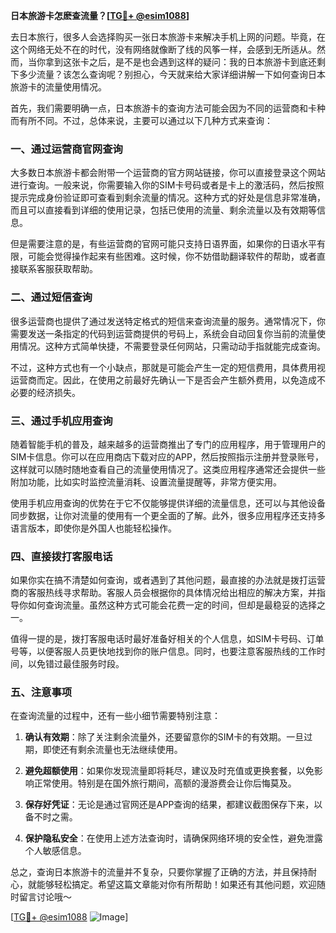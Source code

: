 **日本旅游卡怎麽查流量？[[TG💪+ @esim1088](https://t.me/s/esim1088)]**

去日本旅行，很多人会选择购买一张日本旅游卡来解决手机上网的问题。毕竟，在这个网络无处不在的时代，没有网络就像断了线的风筝一样，会感到无所适从。然而，当你拿到这张卡之后，是不是也会遇到这样的疑问：我的日本旅游卡到底还剩下多少流量？该怎么查询呢？别担心，今天就来给大家详细讲解一下如何查询日本旅游卡的流量使用情况。

首先，我们需要明确一点，日本旅游卡的查询方法可能会因为不同的运营商和卡种而有所不同。不过，总体来说，主要可以通过以下几种方式来查询：

### **一、通过运营商官网查询**

大多数日本旅游卡都会附带一个运营商的官方网站链接，你可以直接登录这个网站进行查询。一般来说，你需要输入你的SIM卡号码或者是卡上的激活码，然后按照提示完成身份验证即可查看到剩余流量的情况。这种方式的好处是信息非常准确，而且可以直接看到详细的使用记录，包括已使用的流量、剩余流量以及有效期等信息。

但是需要注意的是，有些运营商的官网可能只支持日语界面，如果你的日语水平有限，可能会觉得操作起来有些困难。这时候，你不妨借助翻译软件的帮助，或者直接联系客服获取帮助。

### **二、通过短信查询**

很多运营商也提供了通过发送特定格式的短信来查询流量的服务。通常情况下，你需要发送一条指定的代码到运营商提供的号码上，系统会自动回复你当前的流量使用情况。这种方式简单快捷，不需要登录任何网站，只需动动手指就能完成查询。

不过，这种方式也有一个小缺点，那就是可能会产生一定的短信费用，具体费用视运营商而定。因此，在使用之前最好先确认一下是否会产生额外费用，以免造成不必要的经济损失。

### **三、通过手机应用查询**

随着智能手机的普及，越来越多的运营商推出了专门的应用程序，用于管理用户的SIM卡信息。你可以在应用商店下载对应的APP，然后按照指示注册并登录账号，这样就可以随时随地查看自己的流量使用情况了。这类应用程序通常还会提供一些附加功能，比如实时监控流量消耗、设置流量提醒等，非常方便实用。

使用手机应用查询的优势在于它不仅能够提供详细的流量信息，还可以与其他设备同步数据，让你对流量的使用有一个更全面的了解。此外，很多应用程序还支持多语言版本，即使你是外国人也能轻松操作。

### **四、直接拨打客服电话**

如果你实在搞不清楚如何查询，或者遇到了其他问题，最直接的办法就是拨打运营商的客服热线寻求帮助。客服人员会根据你的具体情况给出相应的解决方案，并指导你如何查询流量。虽然这种方式可能会花费一定的时间，但却是最稳妥的选择之一。

值得一提的是，拨打客服电话时最好准备好相关的个人信息，如SIM卡号码、订单号等，以便客服人员更快地找到你的账户信息。同时，也要注意客服热线的工作时间，以免错过最佳服务时段。

### **五、注意事项**

在查询流量的过程中，还有一些小细节需要特别注意：

1. **确认有效期**：除了关注剩余流量外，还要留意你的SIM卡的有效期。一旦过期，即使还有剩余流量也无法继续使用。
   
2. **避免超额使用**：如果你发现流量即将耗尽，建议及时充值或更换套餐，以免影响正常使用。特别是在国外旅行期间，高额的漫游费会让你后悔莫及。

3. **保存好凭证**：无论是通过官网还是APP查询的结果，都建议截图保存下来，以备不时之需。

4. **保护隐私安全**：在使用上述方法查询时，请确保网络环境的安全性，避免泄露个人敏感信息。

总之，查询日本旅游卡的流量并不复杂，只要你掌握了正确的方法，并且保持耐心，就能够轻松搞定。希望这篇文章能对你有所帮助！如果还有其他问题，欢迎随时留言讨论哦～

[[TG💪+ @esim1088](https://t.me/s/esim1088) ![Image](https://i.postimg.cc/4NQfJmqS/Snipaste-2025-05-13-00-14-12.png)]